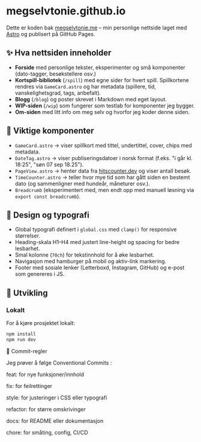 # megselvtonie.github.io

Dette er koden bak [megselvtonie.me](https://megselvtonie.me) – min personlige nettside laget med [Astro](https://astro.build/) og publisert på GitHub Pages.

## ✨ Hva nettsiden inneholder

- **Forside** med personlige tekster, eksperimenter og små komponenter (dato-tagger, besøkstellere osv.)
- **Kortspill-bibliotek** (`/spill`) med egne sider for hvert spill. Spillkortene rendres via `GameCard.astro` og har metadata (spillere, tid, vanskelighetsgrad, tags, anbefalt).
- **Blogg** (`/blog`) og poster skrevet i Markdown med eget layout.
- **WIP-siden** (`/wip`) som fungerer som testlab for komponenter jeg bygger.
- **Om-siden** med litt info om meg selv og hvorfor jeg koder denne siden.

## 🧩 Viktige komponenter

- `GameCard.astro` → viser spillkort med tittel, undertittel, cover, chips med metadata.
- `DateTag.astro` → viser publiseringsdatoer i norsk format (f.eks. "i går kl. 18:25", "søn 07 sep 18.25").
- `PageView.astro` → henter data fra [hitscounter.dev](https://hitscounter.dev) og viser antall besøk.
- `TimeCounter.astro` → teller hvor mye tid som har gått siden en bestemt dato (og sammenligner med hundeår, måneturer osv.).
- `Breadcrumb` (eksperimentert med, men endt opp med manuell løsning via `export const breadcrumb`).

## 🎨 Design og typografi

- Global typografi definert i `global.css` med `clamp()` for responsive størrelser.
- Heading-skala H1–H4 med justert line-height og spacing for bedre lesbarhet.
- Smal kolonne (`70ch`) for tekstinnhold for å øke lesbarhet.
- Navigasjon med hamburger på mobil og aktiv-link markering.
- Footer med sosiale lenker (Letterboxd, Instagram, GitHub) og e-post som genereres i JS.

## 🚀 Utvikling

### Lokalt

For å kjøre prosjektet lokalt:

```bash
npm install
npm run dev
```

📖 Commit-regler

Jeg prøver å følge Conventional Commits
:

feat: for nye funksjoner/innhold

fix: for feilrettinger

style: for justeringer i CSS eller typografi

refactor: for større omskrivinger

docs: for README eller dokumentasjon

chore: for småting, config, CI/CD

